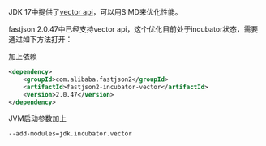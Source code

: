 JDK 17中提供了[vector api](https://openjdk.org/jeps/426)，可以用SIMD来优化性能。

fastjson 2.0.47中已经支持vector api，这个优化目前处于incubator状态，需要通过如下方法打开：

加上依赖
```xml
<dependency>
    <groupId>com.alibaba.fastjson2</groupId>
    <artifactId>fastjson2-incubator-vector</artifactId>
    <version>2.0.47</version>
</dependency>
```

JVM启动参数加上
```shell
--add-modules=jdk.incubator.vector
```
